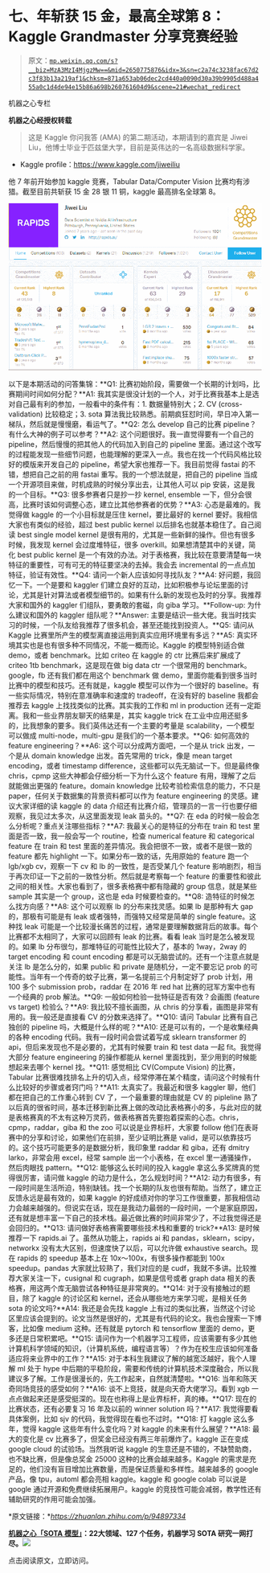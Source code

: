 # 七、年斩获 15 金，最高全球第 8：Kaggle Grandmaster 分享竞赛经验

> 原文：[`mp.weixin.qq.com/s?__biz=MzA3MzI4MjgzMw==&mid=2650775876&idx=3&sn=c2a74c3238fac67d2c3f83b13a219af1&chksm=871a653ab06dec2cd440a0090d30a39b9905d488a455a0c1d4de94e15b86a698b260761604d9&scene=21#wechat_redirect`](http://mp.weixin.qq.com/s?__biz=MzA3MzI4MjgzMw==&mid=2650775876&idx=3&sn=c2a74c3238fac67d2c3f83b13a219af1&chksm=871a653ab06dec2cd440a0090d30a39b9905d488a455a0c1d4de94e15b86a698b260761604d9&scene=21#wechat_redirect)

机器之心专栏

**机器之心经授权转载**

> 这是 Kaggle 你问我答 (AMA) 的第二期活动，本期请到的嘉宾是 Jiwei Liu，他博士毕业于匹兹堡大学，目前是英伟达的一名高级数据科学家。

*   Kaggle profile：https://www.kaggle.com/jiweiliu

他 7 年前开始参加 kaggle 竞赛，Tabular Data/Computer Vision 比赛均有涉猎。截至目前共斩获 15 金 28 银 11 铜，kaggle 最高排名全球第 8。

![](img/9311a612c5f257f362b75da5870c82c2.jpg)

以下是本期活动的问答集锦：**Q1: 比赛初始阶段，需要做一个长期的计划吗，比赛期间时间如何分配？**A1: 我其实是很没计划的一个人，对于比赛我基本上是选对自己最有利的参加，一般看中的条件有：1\. 数据量特别大；2\. CV (cross-validation) 比较稳定；3\. sota 算法我比较熟悉。前期疯狂怼时间，早日冲入第一梯队，然后就是慢慢磨，看运气了。**Q2: 怎么 develop 自己的比赛 pipeline？有什么大神的例子可以参考？**A2: 这个问题很好。我一直觉得要有一个自己的 pipeline，然后慢慢的把其他人的代码加入到自己的 pipeline 里面。通过这个改写的过程能发现一些细节问题，也能理解的更深入一点。我也在找一个代码风格比较好的模版来开发自己的 pipeline，希望大家也推荐一下。我目前觉得 fastai 的不错，想把自己之前的用 fastai 重写。我的一个想法就是，把自己的 pipeline 当成一个开源项目来做，时机成熟的时候分享出去，让其他人可以 pip 安装，这是我的一个目标。**Q3: 很多参赛者只是抄一抄 kernel, ensemble 一下，但分会很高，比赛时该如何调整心态，建立比其他参赛者的优势？**A3: 心态是最难的。我觉得做 kaggle 的一个小目标就是压住 kernel，要比最好的 kernel 要好。我相信大家也有类似的经验，超过 best public kernel 以后排名也就基本稳住了。自己阅读 best single model kernel 是很有用的，尤其是一些新鲜的操作。但也有很多时候，我发现 kernel 会过度堆特征，很多 overkill。如果想清楚其中的关键，简化 best public kernel 是一个有效的办法。对于表格赛，我比较在意要清楚每一块特征的重要性，可有可无的特征要坚决的去掉。我会去 incremental 的一点点加特征，验证有效性。**Q4: 请问一个新人应该如何寻找队友？**A4: 好问题，我回忆一下。一个是要和 kaggler 们建立良好的互动，比如积极参与论坛里面的讨论，尤其是针对算法或者模型细节的。如果有什么新的发现也及时的分享。我推荐大家和国外的 kaggler 们组队，要勇敢的套磁，向 giba 学习。**Follow-up: 为什么建议和国外的 kaggler 组队呢？**Answer: 主要是结识一些大佬。我当时找实习的时候，一个队友给我推荐了很多机会，甚至还能找到投资人。**Q5: 请问从 Kaggle 比赛里所产生的模型离直接运用到真实应用环境里有多远？**A5: 真实环境其实也是也有很多种不同情况，不能一概而论。Kaggle 的模型特别适合做 demo，或者 benchmark。比如 criteo 在 kaggle 的 ctr 比赛后来扩展成了 criteo 1tb benchmark，这是现在做 big data ctr 一个很常用的 benchmark。google，fb 还有我们都在用这个 benchmark 做 demo，里面你能看到很多当时比赛中的模型和技巧。还有就是，kaggle 模型可以作为一个很好的 baseline。有一些实际情况，特别在意准确率和速度的 tradeoff，在没有好的 baseline 我都会推荐去 kaggle 上找找类似的比赛。其实我的工作和 ml in production 还有一定距离。我和一些业界朋友聊天的结果是，其实 kaggle trick 在工业中应用还挺多的，比我想象的要多。我们英伟达还有一个主要的考量是 scalability，一个模型可以做成 multi-node，multi-gpu 是我们的一个基本要求。**Q6: 如何高效的 feature engineering？**A6: 这个可以分成两方面吧，一个是从 trick 出发，一个是从 domain knowledge 出发。首先常用的 trick，像是 mean target encoding，或者 timestamp difference，这些都可以先无脑试一下。但是最终像 chris，cpmp 这些大神都会仔细分析一下为什么这个 feature 有用，理解了之后就能做出更强的 feature。domain knowledge 比较考验检索信息的能力，不只是 paper，任何关于数据集的背景资料都可以作为 feature engineering 的灵感。建议大家详细的读 kaggle 的 data 介绍还有比赛介绍，管理员的一言一行也要仔细观察，我见过太多次，从这里面发现 leak 苗头的。**Q7: 在 eda 的时候一般会怎么分析呢？重点关注哪些指标？**A7: 我最关心的是特征的分布在 train 和 test 里面是否一致，我一般会写一个 routine，检查 numerical feature 和 categorical feature 在 train 和 test 里面的差异情况。我会把很不一致，或者不是很一致的 feature 都先 highlight 一下。如果分布一致的话，先用原始的 feature 跑一个 lgb/xgb cv，观察一下 cv 和 lb 的一致性，是否受某几个 feature 影响剧烈，相当于再次印证一下之前的一致性分析。然后就是考察每一个 feature 的重要性和彼此之间的相关性。大家也看到了，很多表格赛中都有隐藏的 group 信息，就是某些 sample 其实是一个 group，这也是 eda 时候要检查的。**Q8: 造特征的时候怎么找方向感？**A8: 这个可以观察 lb 的分布来找灵感。如果 lb 是那种有大 gap 的，那极有可能是有 leak 或者强特，而强特又经常是简单的 single feature。这种找 leak 可能是一个比较漫长痛苦的过程，通常是要理解数据背后的故事。每个比赛都不太相同了，大家可以回顾有 leak 的比赛。看看 leak 当时是怎么被发现的。如果 lb 分布很匀，那堆特征的可能性比较大了，基本的 1way，2way 的 target encoding 和 count encoding 都是可以无脑尝试的。还有一个注意点就是关注 lb 是怎么分的，如果 public 和 private 是随机分，一定不要忘记 prob 的可能性。当年有一个传奇的蚊子比赛，第一名提前三个月制定好了 prob 计划，用 100 多个 submission prob，raddar 在 2016 年 red hat 比赛的冠军方案中也有一个经典的 prob 解法。**Q9: 一般如何检验一批特征是否有效？会画图 (feature vs target) 检验么？**A9: 我比较不擅长画图，从 chris 的分享看，画图是非常有用的。我一般还是直接看 CV 的分数来选择了。**Q10: 请问 Tabular 比赛有自己独创的 pipeline 吗，大概是什么样的呢？**A10: 还是可以有的，一个是收集经典的各种 encoding 代码。我有一段时间会尝试着写成 sklearn transformer 的 api，但后来发现也不是必要的，尤其有时候要 train 和 test data 一起 fit。我觉得大部分 feature engineering 的操作都能从 kernel 里面找到，至少用到的时候能想起来去哪个 kernel 找。**Q11: 感觉相比 CV(Compute Vision) 的比赛，Tabular 比赛很难找排名上升的切入点，经常停滞在某个精度，请问这个时候有什么比较好的步骤或者窍门吗？**A11: 太真实了。我最近和很多 kaggler 聊，他们都在把自己的工作重心转到 CV 了，一个最重要的理由就是 CV 的 pipleline 熟了以后真的很省时间，基本迁移到新比赛上做的改动比表格赛小的多，与此对应的就是表格赛真的不太有这种万灵药，做表格赛首先要抱着探索的心态。chris，cpmp，raddar，giba 和 the zoo 可以说是业界标杆，大家要 follow 他们在表哥赛中的分享和讨论，如果他们在前排，至少证明比赛是 valid，是可以依靠技巧的。这个技巧可能更多的是数据分析，我印象里 raddar 和 giba，还有 dmitry larko，非常会用 excel，经常 sample 出一个小表格，在 excel 里一通骚操作，然后肉眼找 pattern。**Q12: 能够这么长时间的投入 kaggle 拿这么多奖牌真的觉得很厉害，请问做 kaggle 的动力是什么，怎么规划时间？**A12: 动力有很多，有一段时间是生活所迫，特别缺钱。找一个长期的队友也很有帮助。当然了，建立正反馈永远是最有效的，如果 kaggle 的好成绩对你的学习工作很重要，那我相信动力会越来越强的。但说实在话，现在是我动力最弱的一段时间，一个是家庭原因，还有就是想丰富一下自己的技术栈。最近做比赛的时间非常少了，不过我觉得还是会回归的。**Q13: 请问做好表格赛需要哪些技术栈和重要的 trick?**A13: 是时候推荐一下 rapids.ai 了。虽然从功能上，rapids ai 和 pandas，sklearn，scipy，networkx 没有太大区别，但速度快了以后，可以允许做 exhaustive search。现在 rapids 的 speedup 基本上在 10x～100x，有很多操作都能到 100x speedup。pandas 大家就比较熟了，我们对应的是 cudf，我就不多讲。比较推荐大家关注一下，cusignal 和 cugraph，如果是信号或者 graph data 相关的表格赛，用这两个库无脑尝试各种特征是非常爽的。**Q14: 对于没有接触过的题目，除了 kaggle 的讨论区和 kernel，还会从哪些地方来学习呢，是相关任务 sota 的论文吗?**A14: 我还是会先找 kaggle 上有过的类似比赛，当然这个讨论区里应该会提到的。论文当然是很好的，尤其是有代码的论文。我也会搜索一下博客，比如像 medium 这种。还有就是 pytorch 和 tensorflow 里面的 demo，更多还是日常积累吧。**Q15: 请问作为一个机器学习工程师，应该需要有多少其他计算机科学领域的知识，（计算机系统，编程语言等）？作为在校生应该如何准备适应将来业界中的工作？**A15: 对于本科生我建议了解的越宽泛越好，我个人理解 ml 处于 hype 中后期的平稳阶段，需要和传统的计算机技术深度融合，所以我建议多了解。工作是很漫长的，先工作起来，自然就清楚啦。**Q16: 当年和陈天奇同场竞技的感受如何？**A16: 谈不上竞技，就是向天奇大佬学习。看到 xgb 一点点做起来还是感受挺深的。现在也称得上是业界标杆，真的棒。**Q17: 现在的比赛状态，还有必要复习 16 年及以前的 winner solution 吗？**A17: 我觉得要看具体案例，比如 sjv 的代码，我觉得现在看也不过时。**Q18: 打 kaggle 这么多年，觉得 kaggle 这些年有什么变化吗？对 kaggle 的未来有什么展望？**A18: 最大的变化是 cv 比赛多了，但奖金已经没有两三年前爆炸了。kaggle 正在变成 google cloud 的试验场。当然我听说 kaggle 的生意还是不错的，不缺赞助商，也不缺比赛，但是像总奖金 25000 这种的比赛会越来越多。Kaggle 的需求是充足的，他们没有盲目增加比赛数量，而是保证质量和多样性。越来越多的 google 产品，像 tpu，automl 都会亮相 kaggle。kaggle 和 google colab 可以说是 google 通过开源和免费继续拓展用户。kaggle 的竞技性可能会减弱，教学性还有辅助研究的作用可能会加强。

*原文链接：**https://zhuanlan.zhihu.com/p/94897334*

**[机器之心「SOTA 模型」](http://mp.weixin.qq.com/s?__biz=MzA3MzI4MjgzMw==&mid=2650770891&idx=1&sn=25bde35991047a997337c8dd25350089&chksm=871a49b5b06dc0a36fc3407e3643550ef97f72b007e67c4f4be250bfd60c9fdc5389624569c0&scene=21#wechat_redirect)****：****22****大领域、127 个任务，机器学习 SOTA 研究一网打尽。****![](http://mp.weixin.qq.com/s?__biz=MzA3MzI4MjgzMw==&mid=2650770891&idx=1&sn=25bde35991047a997337c8dd25350089&chksm=871a49b5b06dc0a36fc3407e3643550ef97f72b007e67c4f4be250bfd60c9fdc5389624569c0&scene=21#wechat_redirect)**

点击阅读原文，立即访问。